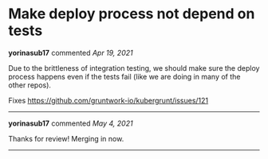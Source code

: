 # Make deploy process not depend on tests

**yorinasub17** commented *Apr 19, 2021*

Due to the brittleness of integration testing, we should make sure the deploy process happens even if the tests fail (like we are doing in many of the other repos).

Fixes https://github.com/gruntwork-io/kubergrunt/issues/121
<br />
***


**yorinasub17** commented *May 4, 2021*

Thanks for review! Merging in now.
***


